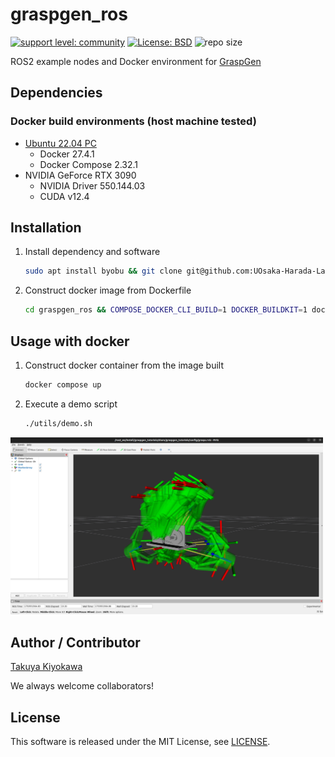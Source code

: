 # graspgen_ros

[![support level: community](https://img.shields.io/badge/support%20level-community-lightgray.svg)](http://rosindustrial.org/news/2016/10/7/better-supporting-a-growing-ros-industrial-software-platform)
[![License: BSD](https://img.shields.io/badge/License-BSD%203--Clause-blue.svg)](https://opensource.org/licenses/BSD-3-Clause)
![repo size](https://img.shields.io/github/repo-size/UOsaka-Harada-Laboratory/graspgen_ros)

ROS2 example nodes and Docker environment for [GraspGen](https://github.com/NVlabs/GraspGen)

## Dependencies

### Docker build environments (host machine tested)

- [Ubuntu 22.04 PC](https://ubuntu.com/certified/laptops?q=&limit=20&vendor=Dell&vendor=Lenovo&vendor=HP&release=22.04+LTS)
  - Docker 27.4.1
  - Docker Compose 2.32.1
- NVIDIA GeForce RTX 3090
  - NVIDIA Driver 550.144.03
  - CUDA v12.4 

## Installation

1. Install dependency and software
    ```bash
    sudo apt install byobu && git clone git@github.com:UOsaka-Harada-Laboratory/graspgen_ros.git --recursive --depth 1
    ```
2. Construct docker image from Dockerfile
    ```bash
    cd graspgen_ros && COMPOSE_DOCKER_CLI_BUILD=1 DOCKER_BUILDKIT=1 docker compose build --no-cache --parallel  
    ```

## Usage with docker

1. Construct docker container from the image built
    ```bash
    docker compose up
    ```
2. Execute a demo script
    ```bash
    ./utils/demo.sh
    ```

<img src=image/demo.png width=500>  

## Author / Contributor

[Takuya Kiyokawa](https://takuya-ki.github.io/)  

We always welcome collaborators!

## License

This software is released under the MIT License, see [LICENSE](./LICENSE).

